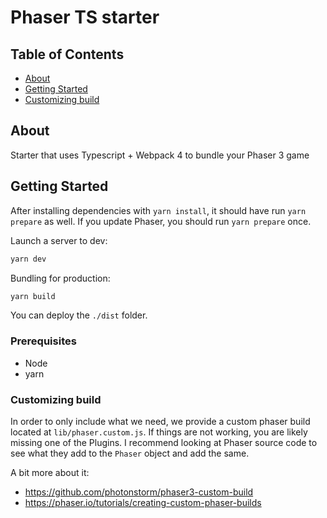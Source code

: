 # Phaser TS starter

## Table of Contents

- [About](#about)
- [Getting Started](#getting_started)
- [Customizing build](#customizing-build)

## About

Starter that uses Typescript + Webpack 4 to bundle your Phaser 3 game

## Getting Started

After installing dependencies with `yarn install`, it should have run `yarn prepare` as well. If you update Phaser, you should run `yarn prepare` once.

Launch a server to dev:

```sh
yarn dev
```

Bundling for production:

```sh
yarn build
```

You can deploy the `./dist` folder.

### Prerequisites

- Node
- yarn

### Customizing build

In order to only include what we need, we provide a custom phaser build located
at `lib/phaser.custom.js`. If things are not working, you are likely missing one
of the Plugins. I recommend looking at Phaser source code to see what they add
to the `Phaser` object and add the same.

A bit more about it:

- https://github.com/photonstorm/phaser3-custom-build
- https://phaser.io/tutorials/creating-custom-phaser-builds
